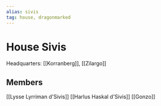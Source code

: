```yaml
---
alias: sivis
tag: house, dragonmarked
---
```

# House Sivis
Headquarters: [[Korranberg]], [[Zilargo]]

## Members
[[Lysse Lyrriman d'Sivis]]
[[Harlus Haskal d'Sivis]]
[[Gonzo]]